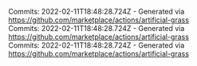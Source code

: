 Commits: 2022-02-11T18:48:28.724Z - Generated via https://github.com/marketplace/actions/artificial-grass
<br>
Commits: 2022-02-11T18:48:28.724Z - Generated via https://github.com/marketplace/actions/artificial-grass
<br>
Commits: 2022-02-11T18:48:28.724Z - Generated via https://github.com/marketplace/actions/artificial-grass
<br>
